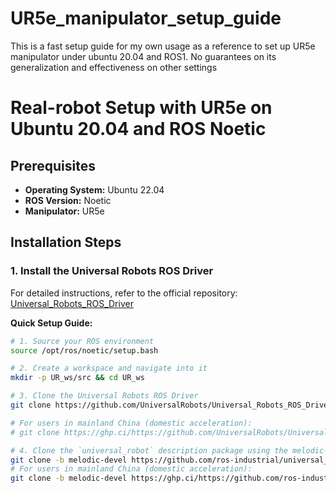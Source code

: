 # UR5e_manipulator_setup_guide
This is a fast setup guide for my own usage as a reference to set up UR5e manipulator under ubuntu 20.04 and ROS1. No guarantees on its generalization and effectiveness on other settings
# Real-robot Setup with UR5e on Ubuntu 20.04 and ROS Noetic

## Prerequisites

- **Operating System:** Ubuntu 22.04
- **ROS Version:** Noetic
- **Manipulator:** UR5e

## Installation Steps

### 1. Install the Universal Robots ROS Driver

For detailed instructions, refer to the official repository:  
[Universal_Robots_ROS_Driver](https://github.com/UniversalRobots/Universal_Robots_ROS_Driver)

**Quick Setup Guide:**

```bash
# 1. Source your ROS environment
source /opt/ros/noetic/setup.bash

# 2. Create a workspace and navigate into it
mkdir -p UR_ws/src && cd UR_ws

# 3. Clone the Universal Robots ROS Driver
git clone https://github.com/UniversalRobots/Universal_Robots_ROS_Driver.git src/Universal_Robots_ROS_Driver

# For users in mainland China (domestic acceleration):
# git clone https://ghp.ci/https://github.com/UniversalRobots/Universal_Robots_ROS_Driver.git src/Universal_Robots_ROS_Driver

# 4. Clone the `universal_robot` description package using the melodic-devel branch
git clone -b melodic-devel https://github.com/ros-industrial/universal_robot.git src/universal_robot
# For users in mainland China (domestic acceleration):
git clone -b melodic-devel https://ghp.ci/https://github.com/ros-industrial/universal_robot.git src/universal_robot
```
